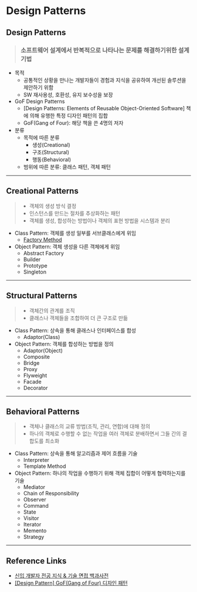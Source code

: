 # Design Patterns

## Design Patterns

> ### 소프트웨어 설계에서 반복적으로 나타나는 문제를 해결하기위한 설계 기법

-  목적
   -  공통적인 상황을 만나는 개발자들이 경험과 지식을 공유하여 개선된 솔루션을 제안하기 위함
   -  SW 재사용성, 호환성, 유지 보수성을 보장
-  GoF Design Patterns
   -  [Design Patterns: Elements of Reusable Object-Oriented Software] 책에 의해 유행한 특정 디자인 패턴의 집합
   -  GoF(Gang of Four): 해당 책을 쓴 4명의 저자
-  분류
   -  목적에 따른 분류
      -  생성(Creational)
      -  구조(Structural)
      -  행동(Behavioral)
   -  범위에 따른 분류: 클래스 패턴, 객체 패턴

---

## Creational Patterns

> -  객체의 생성 방식 결정
> -  인스턴스를 만드는 절차를 추상화하는 패턴
> -  객체를 생성, 합성하는 방법이나 객체의 표현 방법을 시스템과 분리

-  Class Pattern: 객체를 생성 일부를 서브클래스에게 위임
   -  [Factory Method](https://github.com/jinyoung4478/everything-for-dev/blob/main/Design%20Patterns/Factory%20Method.md)
-  Object Pattern: 객체 생성을 다른 객체에게 위임
   -  Abstract Factory
   -  Builder
   -  Prototype
   -  Singleton

---

## Structural Patterns

> -  객체간의 관계를 조직
> -  클래스나 객체들을 조합하여 더 큰 구조로 만듦

-  Class Pattern: 상속을 통해 클래스나 인터페이스를 합성
   -  Adaptor(Class)
-  Object Pattern: 객체를 합성하는 방법을 정의
   -  Adaptor(Object)
   -  Composite
   -  Bridge
   -  Proxy
   -  Flyweight
   -  Facade
   -  Decorator

---

## Behavioral Patterns

> -  객체나 클래스의 교류 방법(조직, 관리, 연합)에 대해 정의
> -  하나의 객체로 수행할 수 없는 작업을 여러 객체로 분배하면서 그들 간의 결합도를 최소화

-  Class Pattern: 상속을 통해 알고리즘과 제어 흐름을 기술
   -  Interpreter
   -  Template Method
-  Object Pattern: 하나의 작업을 수행하기 위해 객체 집합이 어떻게 협력하는지를 기술
   -  Mediator
   -  Chain of Responsibility
   -  Observer
   -  Command
   -  State
   -  Visitor
   -  Iterator
   -  Memento
   -  Strategy

---

## Reference Links

-  [신입 개발자 전공 지식 & 기술 면접 백과사전](https://github.com/gyoogle/tech-interview-for-developer)
-  [[Design Pattern] GoF(Gang of Four) 디자인 패턴](https://4z7l.github.io/2020/12/25/design_pattern_GoF.html)

